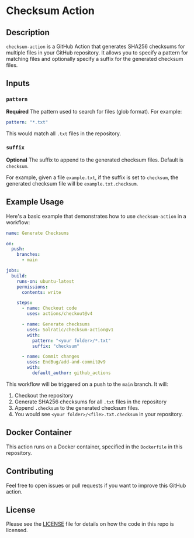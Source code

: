 # Checksum Action

## Description

`checksum-action` is a GitHub Action that generates SHA256 checksums for multiple files in your GitHub repository. It allows you to specify a pattern for matching files and optionally specify a suffix for the generated checksum files.

## Inputs

### `pattern`

**Required** The pattern used to search for files (glob format). For example:

```yaml
pattern: "*.txt"
```

This would match all `.txt` files in the repository.

### `suffix`

**Optional** The suffix to append to the generated checksum files. Default is `checksum`.

For example, given a file `example.txt`, if the suffix is set to `checksum`, the generated checksum file will be `example.txt.checksum`.

## Example Usage

Here's a basic example that demonstrates how to use `checksum-action` in a workflow:

```yaml
name: Generate Checksums

on:
  push:
    branches:
      - main

jobs:
  build:
    runs-on: ubuntu-latest
    permissions:
      contents: write

    steps:
      - name: Checkout code
        uses: actions/checkout@v4

      - name: Generate checksums
        uses: Solratic/checksum-action@v1
        with:
          pattern: "<your folder>/*.txt"
          suffix: "checksum"

      - name: Commit changes
        uses: EndBug/add-and-commit@v9
        with:
          default_author: github_actions
```

This workflow will be triggered on a push to the `main` branch. It will:

1. Checkout the repository
2. Generate SHA256 checksums for all `.txt` files in the repository
3. Append `.checksum` to the generated checksum files.
4. You would see `<your folder>/<file>.txt.checksum` in your repository.

## Docker Container

This action runs on a Docker container, specified in the `Dockerfile` in this repository.

## Contributing

Feel free to open issues or pull requests if you want to improve this GitHub action.

## License

Please see the [LICENSE](LICENSE.md) file for details on how the code in this repo is licensed.
